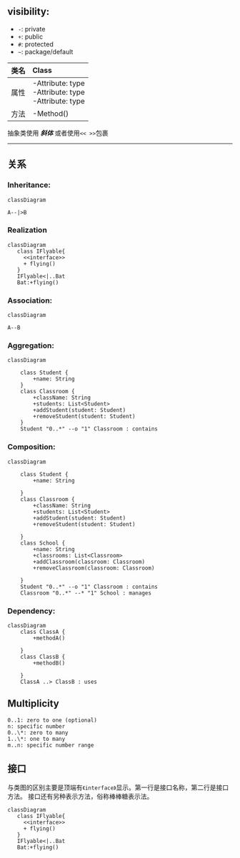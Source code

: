 ## visibility:
- `-`: private
- `+`: public
- `#`: protected
- `~`: package/default

| 类名  | Class                                                    |
| :-: | :------------------------------------------------------- |
| 属性  | -Attribute: type<br>-Attribute: type<br>-Attribute: type |
| 方法  | -Method()                                                |

抽象类使用 ***斜体*** 或者使用`<< >>`包裹
___
## 关系

### Inheritance:
```mermaid
classDiagram

A--|>B
```
### Realization
```mermaid
classDiagram
   class IFlyable{
     <<interface>>
     + flying()
   }
   IFlyable<|..Bat
   Bat:+flying()

```
### Association:
```mermaid
classDiagram

A--B
```
### Aggregation:
```mermaid
classDiagram

    class Student {
        +name: String
    }
    class Classroom {
        +className: String
        +students: List<Student>
        +addStudent(student: Student)
        +removeStudent(student: Student)
    }
    Student "0..*" --o "1" Classroom : contains

```
### Composition:
```mermaid
classDiagram

    class Student {
        +name: String
        
    }
    class Classroom {
        +className: String
        +students: List<Student>
        +addStudent(student: Student)
        +removeStudent(student: Student)

    }
    class School {
        +name: String
        +classrooms: List<Classroom>
        +addClassroom(classroom: Classroom)
        +removeClassroom(classroom: Classroom)

    }
    Student "0..*" --o "1" Classroom : contains
    Classroom "0..*" --* "1" School : manages

```
### Dependency:
```mermaid
classDiagram
    class ClassA {
        +methodA()

    }
    class ClassB {
        +methodB()

    }
    ClassA ..> ClassB : uses

```
## Multiplicity
	0..1: zero to one (optional)
	n: specific number
	0..\*: zero to many
	1..\*: one to many
	m..n: specific number range

## 接口
与类图的区别主要是顶端有`《interface》`显示。第一行是接口名称，第二行是接口方法。
接口还有另种表示方法，俗称棒棒糖表示法。
```mermaid
classDiagram
   class IFlyable{
     <<interface>>
     + flying()
   }
   IFlyable<|..Bat
   Bat:+flying()

```